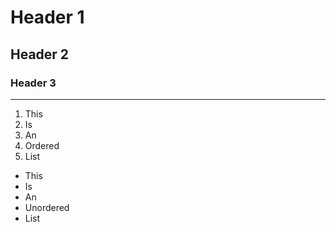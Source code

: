 # Header 1
## Header 2
### Header 3

---

1. This
1. Is
1. An
1. Ordered
1. List
- This
- Is
- An
- Unordered
- List
